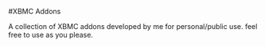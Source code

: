 #XBMC Addons

A collection of XBMC addons developed by me for personal/public use. feel free to use as you please.